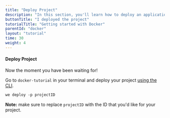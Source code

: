 ```yaml
---
title: "Deploy Project"
description: "In this section, you'll learn how to deploy an application using Docker."
buttonTitle: "I deployed the project"
tutorialTitle: "Getting started with Docker"
parentId: "docker"
layout: "tutorial"
time: 30
weight: 4
---
```


#### Deploy Project

Now the moment you have been waiting for!

Go to `docker-tutorial` in your terminal and deploy your project [using the CLI](/docs/configure/command-line/).

```xml
we deploy -p projectID
```

**Note:** make sure to replace `projectID` with the ID that you'd like for your project.
